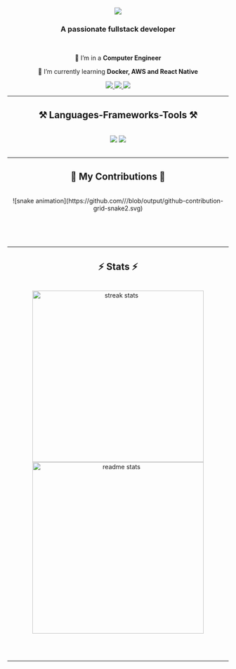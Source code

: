 

<h1 align="center">
    <img src="https://readme-typing-svg.herokuapp.com/?font=Righteous&size=35&center=true&vCenter=true&width=500&height=70&duration=4000&lines=Hi+There!+👋;+I'm+Nabin+Hamal!;" />
</h1>

<h3 align="center">A passionate fullstack developer </h3>

<br/>

<div align="center">
 
 🔭 I’m in a **Computer Engineer**
 
 🌱 I’m currently learning **Docker, AWS and React Native**

 </div>
 
<div align="center"> 
  <a href="mailto:nabinhamal2@gmail.com">
    <img src="https://img.shields.io/badge/Gmail-333333?style=for-the-badge&logo=gmail&logoColor=red" />
  </a>
  <a href="https://www.linkedin.com/in/nabinhamal" target="_blank">
    <img src="https://img.shields.io/badge/LinkedIn-0077B5?style=for-the-badge&logo=linkedin&logoColor=white" target="_blank" />
  </a>
  <a href="https://www.nabinhamalportfolio.vercel.app" target="_blank">
     <img src="https://img.shields.io/badge/Portfolio-FF5722?style=for-the-badge&logo=todoist&logoColor=white" target="_blank" /> <!-- sqlite, safari, google-chrome are other good icon options -->
  </a>
</div>

 <hr/>
 
<h2 align="center">⚒️ Languages-Frameworks-Tools ⚒️</h2>
<br/>
<div align="center">
    <img src="https://skillicons.dev/icons?i=nextjs,react,react native,bootstrap,css,vscode,github,figma,tailwind,git" />
    <img src="https://skillicons.dev/icons?i=nodejs,javascript,typescript,express,mongodb,postgres,prisma" /><br>
</div>

<br/>
<hr/>

<div align="center">
  <h2>🐍 My Contributions 🐍</h2>
  <br>
  ![snake animation](https://github.com/<seu nabinhamal>/<seu nabinhamal>/blob/output/github-contribution-grid-snake2.svg)
  
  <br/><br/><br/>
</div>

<hr/>

<h2 align="center">⚡ Stats ⚡</h2>
<br>
<div align=center>
  <img width=390 src="https://streak-stats.demolab.com?user=nabinhamal&count_private=true&theme=react&border_radius=10" alt="streak stats"/>
  <img width=390 src="https://github-readme-stats.vercel.app/api?username=nabinhamal&count_private=true&show_icons=true&theme=react&rank_icon=github&border_radius=10" alt="readme stats" />
  <br/>

</div>

<br/><br/>

<hr/>

<br/>


<br/>
